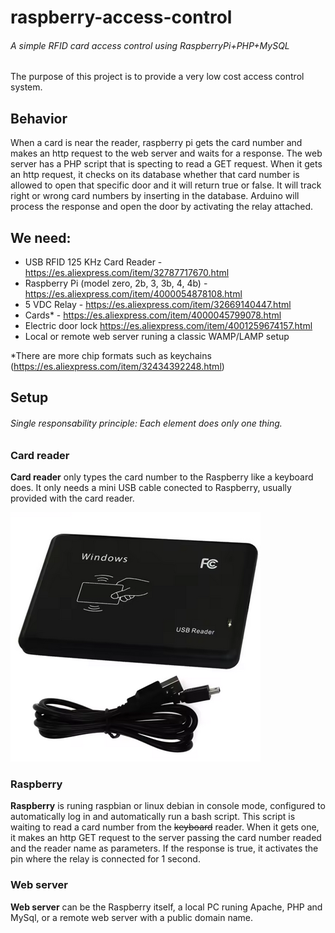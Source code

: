 # raspberry-access-control
###### A simple RFID card access control using RaspberryPi+PHP+MySQL

The purpose of this project is to provide a very low cost access control system.

## Behavior
When a card is near the reader, raspberry pi gets the card number and makes an http request to the web server and waits for a response.
The web server has a PHP script that is specting to read a GET request.
When it gets an http request, it checks on its database whether that card number is allowed to open that specific door and it will return true or false. It will track right or wrong card numbers by inserting in the database.
Arduino will process the response and open the door by activating the relay attached.

## We need:
- USB RFID 125 KHz Card Reader - https://es.aliexpress.com/item/32787717670.html
- Raspberry Pi (model zero, 2b, 3, 3b, 4, 4b) - https://es.aliexpress.com/item/4000054878108.html
- 5 VDC Relay - https://es.aliexpress.com/item/32669140447.html
- Cards* - https://es.aliexpress.com/item/4000045799078.html
- Electric door lock https://es.aliexpress.com/item/4001259674157.html
- Local or remote web server runing a classic WAMP/LAMP setup

*There are more chip formats such as keychains (https://es.aliexpress.com/item/32434392248.html)

## Setup
###### Single responsability principle: Each element does only one thing.

### Card reader
**Card reader** only types the card number to the Raspberry like a keyboard does.
It only needs a mini USB cable conected to Raspberry, usually provided with the card reader.

![card-reader](https://github.com/mikelweb/raspberry-access-control/blob/master/Card%20Reader%20USB%20EM4100%20TK4100%20125khz.png?raw=true)

### Raspberry
**Raspberry** is runing raspbian or linux debian in console mode, configured to automatically log in and automatically run a bash script. This script is waiting to read a card number from the ~~keyboard~~ reader. When it gets one, it makes an http GET request to the server passing the card number readed and the reader name as parameters. If the response is true, it activates the pin where the relay is connected for 1 second.

### Web server
**Web server** can be the Raspberry itself, a local PC runing Apache, PHP and MySql, or a remote web server with a public domain name.
